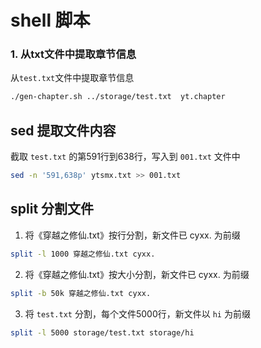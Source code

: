 # shell 脚本


### 1. 从txt文件中提取章节信息
从`test.txt`文件中提取章节信息
```bash
./gen-chapter.sh ../storage/test.txt  yt.chapter
```


## sed 提取文件内容
截取 `test.txt` 的第591行到638行，写入到 `001.txt` 文件中
```bash
sed -n '591,638p' ytsmx.txt >> 001.txt
```

## split 分割文件
1. 将《穿越之修仙.txt》按行分割，新文件已 cyxx. 为前缀
```bash
split -l 1000 穿越之修仙.txt cyxx.
```

2. 将《穿越之修仙.txt》按大小分割，新文件已 cyxx. 为前缀
```bash
split -b 50k 穿越之修仙.txt cyxx.
```

3. 将 `test.txt` 分割，每个文件5000行，新文件以 `hi` 为前缀
```bash
split -l 5000 storage/test.txt storage/hi
```